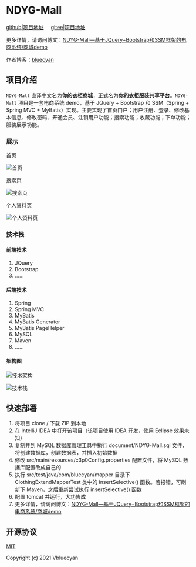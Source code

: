 # NDYG-Mall

[github|项目地址](https://github.com/Vbluecyan/NDYG-Mall) &nbsp; &nbsp; [gitee|项目地址](https://gitee.com/bluecyan/NDYG-Mall) 

更多详情，请访问博文：[NDYG-Mall—基于JQuery+Bootstrap和SSM框架的电商系统/商城demo](https://blog.csdn.net/bluecyan/article/details/116939552?spm=1001.2014.3001.5501)

作者博客：[bluecyan](https://blog.csdn.net/bluecyan)

## 项目介绍

`NDYG-Mall`  直译中文名为**你的衣柜商城**，正式名为**你的衣柜服装共享平台**。`NDYG-Mall`  项目是一套电商系统 demo，基于 JQuery + Bootstrap 和 SSM（Spring + Spring MVC + MyBatis）实现。主要实现了首页门户；用户注册、登录、修改基本信息、修改密码、开通会员、注销用户功能；搜索功能；收藏功能；下单功能；服装展示功能。

### 展示

首页

![首页](https://images.gitee.com/uploads/images/2021/0517/135142_7fcebf0a_8937713.jpeg "home.jpg")



搜索页

![搜索页](https://images.gitee.com/uploads/images/2021/0517/135243_340b64c4_8937713.jpeg "search.jpg")



个人资料页

![个人资料页](https://images.gitee.com/uploads/images/2021/0517/135311_f897aaaf_8937713.jpeg "profile.jpg")



### 技术栈

#### 前端技术

1. JQuery
2. Bootstrap
3. ……

#### 后端技术

1. Spring
2. Spring MVC
3. MyBatis
4. MyBatis Generator
5. MyBatis PageHelper
6. MySQL
7. Maven
8. ……

#### 架构图

![技术架构](https://images.gitee.com/uploads/images/2021/0517/135340_24a26fea_8937713.png "architecture1.png")

![技术栈](https://images.gitee.com/uploads/images/2021/0517/135402_d2390938_8937713.png "architecture2.png")

## 快速部署

1. 将项目 clone / 下载 ZIP 到本地
2. 在 IntelliJ IDEA 中打开该项目（该项目使用 IDEA 开发，使用 Eclipse 效果未知）
3. 复制并到 MySQL 数据库管理工具中执行 document/NDYG-Mall.sql 文件，将创建数据库，创建数据表，并插入初始数据
4. 修改 src/main/resources/c3p0Config.properties 配置文件，将 MySQL 数据库配置改成自己的
5. 执行 src/test/java/com/bluecyan/mapper 目录下 ClothingExtendMapperTest 类中的 insertSelective() 函数。若报错，可刷新下 Maven，之后重新尝试执行 insertSelective()  函数
6. 配置 tomcat 并运行，大功告成
7. 更多详情，请访问博文：[NDYG-Mall—基于JQuery+Bootstrap和SSM框架的电商系统/商城demo](https://blog.csdn.net/bluecyan/article/details/116939552?spm=1001.2014.3001.5501)

## 开源协议

[MIT](https://github.com/Vbluecyan/NDYG-Mall/blob/master/LICENSE)

Copyright (c) 2021 Vbluecyan